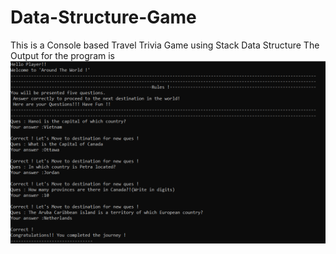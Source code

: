 # Data-Structure-Game
This is a Console based Travel Trivia Game using Stack Data Structure
The Output for the program is
![output](https://github.com/Tirthankar2001/Data-Structure-Game/blob/main/Game_output.PNG)
